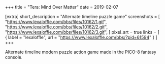 +++
title = "Tera: Mind Over Matter"
date = 2019-02-07

[extra]
short_description = "Alternate timeline puzzle game"
screenshots = [
	"https://www.lexaloffle.com/bbs/files/10162/1.gif",
	"https://www.lexaloffle.com/bbs/files/10162/2.gif",
	"https://www.lexaloffle.com/bbs/files/10162/3.gif",
]
pixel_art = true
links = [
	{ label = "lexaloffle", url = "https://www.lexaloffle.com/bbs/?pid=61594" }
]
+++

Alternate timeline modern puzzle action game made in the PICO-8 fantasy console.
